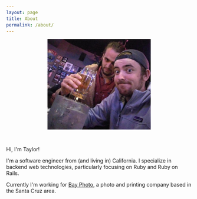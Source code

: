 ```yaml
---
layout: page
title: About
permalink: /about/
---
```

<div style="text-align: center; margin-bottom: 3em;">
  <img src="/assets/images/headshot.jpg" style="max-width: 20em"/>
</div>

Hi, I'm Taylor!

I'm a software engineer from (and living in) California. I specialize in backend web technologies, particularly focusing on Ruby and Ruby on Rails.

Currently I'm working for [Bay Photo](https://bayphoto.com/), a photo and printing company based in the Santa Cruz area.

